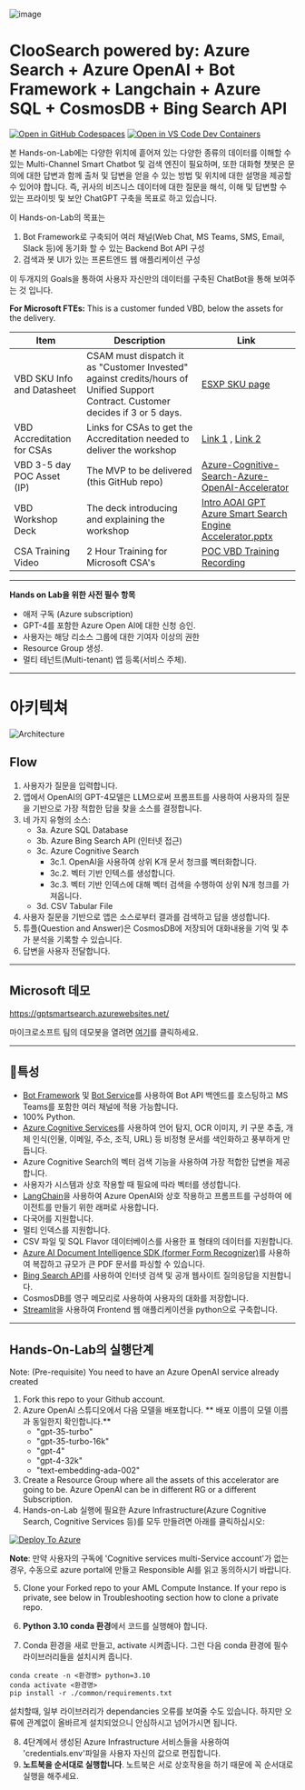 ![image](https://user-images.githubusercontent.com/113465005/226238596-cc76039e-67c2-46b6-b0bb-35d037ae66e1.png)

# ClooSearch powered by: Azure Search + Azure OpenAI + Bot Framework + Langchain + Azure SQL + CosmosDB + Bing Search API
[![Open in GitHub Codespaces](https://github.com/codespaces/badge.svg)](https://codespaces.new/MSUSAzureAccelerators/Azure-Cognitive-Search-Azure-OpenAI-Accelerator?quickstart=1)
[![Open in VS Code Dev Containers](https://img.shields.io/static/v1?style=for-the-badge&label=Remote%20-%20Containers&message=Open&color=blue&logo=visualstudiocode)](https://vscode.dev/redirect?url=vscode://ms-vscode-remote.remote-containers/cloneInVolume?url=https://github.com/MSUSAzureAccelerators/Azure-Cognitive-Search-Azure-OpenAI-Accelerator)

본 Hands-on-Lab에는 다양한 위치에 흩어져 있는 다양한 종류의 데이터를 이해할 수 있는 Multi-Channel Smart Chatbot 및 검색 엔진이 필요하며, 또한 대화형 챗봇은 문의에 대한 답변과 함께 출처 및 답변을 얻을 수 있는 방법 및 위치에 대한 설명을 제공할 수 있어야 합니다. 즉, 귀사의 비즈니스 데이터에 대한 질문을 해석, 이해 및 답변할 수 있는 프라이빗 및 보안 ChatGPT 구축을 목표로 하고 있습니다.

이 Hands-on-Lab의 목표는

1. Bot Framework로 구축되어 여러 채널(Web Chat, MS Teams, SMS, Email, Slack 등)에 동기화 할 수 있는 Backend Bot API 구성
2. 검색과 봇 UI가 있는 프론트엔드 웹 애플리케이션 구성 

이 두개지의 Goals을 통하여 사용자 자신만의 데이터를 구축된 ChatBot을 통해 보여주는 것 입니다.

**For Microsoft FTEs:** This is a customer funded VBD, below the assets for the delivery.

| **Item**                   | **Description**                                                                                                     | **Link**                                                                                                                                                |
|----------------------------|---------------------------------------------------------------------------------------------------------------------|--------------------------------------------------------------------------------------------------------------------------------------------------------|
| VBD SKU Info and Datasheet                   | CSAM must dispatch it as "Customer Invested" against credits/hours of Unified Support Contract. Customer decides if 3 or 5 days.                                      | [ESXP SKU page](https://esxp.microsoft.com/#/omexplanding/services/14486/geo/USA/details/1)                                                                                              |
| VBD Accreditation for CSAs     | Links for CSAs to get the Accreditation needed to deliver the workshop                                                                      | [Link 1](https://learningplayer.microsoft.com/activity/s9261799/launch) , [Link 2](https://learningplayer.microsoft.com/activity/s9264662/launch) |
| VBD 3-5 day POC Asset (IP)  | The MVP to be delivered  (this GitHub repo)                                     | [Azure-Cognitive-Search-Azure-OpenAI-Accelerator](https://github.com/MSUSAzureAccelerators/Azure-Cognitive-Search-Azure-OpenAI-Accelerator)                |
| VBD Workshop Deck          | The deck introducing and explaining the workshop                                                                    | [Intro AOAI GPT Azure Smart Search Engine Accelerator.pptx](https://github.com/MSUSAzureAccelerators/Azure-Cognitive-Search-Azure-OpenAI-Accelerator/blob/main/Intro%20AOAI%20GPT%20Azure%20Smart%20Search%20Engine%20Accelerator.pptx) |
| CSA Training Video         | 2 Hour Training for Microsoft CSA's                                                                    | [POC VBD Training Recording](https://microsoft.sharepoint.com/teams/CSUDataAI/_layouts/15/stream.aspx?id=%2Fteams%2FCSUDataAI%2FShared%20Documents%2FTech%20Talk%2FAI%20%26%20ML%2FAOAI%203%2DDay%20Workshop%20Training%2FAzure%20OpenAI%20%5F%20VBD%20Delivery%20Training%20%5F%20Option%201%2D20230607%5F090249%2DMeeting%20Recording%20%281%29%2Emp4&referrer=Teams%2ETEAMS%2DELECTRON&referrerScenario=p2p%5Fns%2Dbim&ga=1) |


---
**Hands on Lab을 위한 사전 필수 항목**
* 애저 구독 (Azure subscription)
* GPT-4를 포함한 Azure Open AI에 대한 신청 승인.
* 사용자는 해당 리소스 그룹에 대한 기여자 이상의 권한 
* Resource Group 생성.
* 멀티 테넌트(Multi-tenant) 앱 등록(서비스 주체).

---
# 아키텍쳐 
![Architecture](https://github.com/MSUSAzureAccelerators/Azure-Cognitive-Search-Azure-OpenAI-Accelerator/blob/main/images/GPT-Smart-Search-Architecture.jpg)

## Flow
1. 사용자가 질문을 입력합니다.
2. 앱에서 OpenAI의 GPT-4모델은 LLM으로써 프롬프트를 사용하여 사용자의 질문을 기반으로 가장 적합한 답을 찾을 소스를 결정합니다. 
3. 네 가지 유형의 소스:
   * 3a. Azure SQL Database 
   * 3b. Azure Bing Search API (인터넷 접근) 
   * 3c. Azure Cognitive Search
      * 3c.1. OpenAI을 사용하여 상위 K개 문서 청크를 벡터화합니다. 
      * 3c.2. 벡터 기반 인텍스를 생성합니다. 
      * 3c.3. 벡터 기반 인덱스에 대해 벡터 검색을 수행하여 상위 N개 청크를 가져옵니다.
   * 3d. CSV Tabular File 
4. 사용자 질문을 기반으로 앱은 소스로부터 결과를 검색하고 답을 생성합니다. 
5. 튜플(Question and Answer)은 CosmosDB에 저장되어 대화내용을 기억 및 추가 분석을 기록할 수 있습니다.
6. 답변을 사용자 전달합니다. 

---
## Microsoft 데모

https://gptsmartsearch.azurewebsites.net/

마이크로소프트 팀의 데모봇을 열려면 [여기](https://teams.microsoft.com/l/chat/0/0?users=28:5d583679-8196-4673-9d77-c294c010bca5)를 클릭하세요. 

---

## 🔧**특성**

   - [Bot Framework](https://dev.botframework.com/) 및 [Bot Service](https://azure.microsoft.com/en-us/products/bot-services/)를 사용하여 Bot API 백엔드를 호스팅하고 MS Teams를 포함한 여러 채널에 적용 가능합니다.
   - 100% Python.
   - [Azure Cognitive Services](https://azure.microsoft.com/en-us/products/cognitive-services/)를 사용하여 언어 탐지, OCR 이미지, 키 구문 추출, 개체 인식(인물, 이메일, 주소, 조직, URL) 등 비정형 문서를 색인화하고 풍부하게 만듭니다.
   - Azure Cognitive Search의 벡터 검색 기능을 사용하여 가장 적합한 답변을 제공합니다.
   - 사용자가 시스템과 상호 작용할 때 필요에 따라 벡터를 생성합니다.
   - [LangChain](https://langchain.readthedocs.io/en/latest/)을 사용하여 Azure OpenAI와 상호 작용하고 프롬프트를 구성하여 에이전트를 만들기 위한 래퍼로 사용합니다.
   - 다국어를 지원합니다.
   - 멀티 인덱스를 지원합니다. 
   - CSV 파일 및 SQL Flavor 데이터베이스를 사용한 표 형태의 데이터를 지원합니다.
   - [Azure AI Document Intelligence SDK (former Form Recognizer)](https://learn.microsoft.com/en-us/azure/ai-services/document-intelligence/overview?view=doc-intel-3.0.0)를 사용하여 복잡하고 규모가 큰 PDF 문서를 파싱할 수 있습니다.
   - [Bing Search API](https://www.microsoft.com/en-us/bing/apis)를 사용하여 인터넷 검색 및 공개 웹사이트 질의응답을 지원합니다.
   - CosmosDB를 영구 메모리로 사용하여 사용자의 대화를 저장합니다.
   - [Streamlit](https://streamlit.io/)을 사용하여 Frontend 웹 애플리케이션을 python으로 구축합니다.
   

---

## **Hands-On-Lab의 실행단계**

Note: (Pre-requisite) You need to have an Azure OpenAI service already created

1. Fork this repo to your Github account.
2. Azure OpenAI 스튜디오에서 다음 모델을 배포합니다. ** 배포 이름이 모델 이름과 동일한지 확인합니다.**
   - "gpt-35-turbo"
   - "gpt-35-turbo-16k"
   - "gpt-4"
   - "gpt-4-32k"
   - "text-embedding-ada-002"
3. Create a Resource Group where all the assets of this accelerator are going to be. Azure OpenAI can be in different RG or a different Subscription.
4. Hands-on-Lab 실행에 필요한 Azure Infrastructure(Azure Cognitive Search, Cognitive Services 등)를 모두 만들려면 아래를 클릭하십시오:

[![Deploy To Azure](https://aka.ms/deploytoazurebutton)](https://portal.azure.com/#create/Microsoft.Template/uri/https%3A%2F%2Fraw.githubusercontent.com%2Fpablomarin%2FGPT-Azure-Search-Engine%2Fmain%2Fazuredeploy.json) 

**Note**: 만약 사용자의 구독에 'Cognitive services multi-Service account'가 없는 경우, 수동으로 azure portal에 만들고 Responsible AI를 읽고 동의하시기 바랍니다.

5. Clone your Forked repo to your AML Compute Instance. If your repo is private, see below in Troubleshooting section how to clone a private repo.

6. **Python 3.10 conda 환경**에서 코드를 실행해야 합니다. 
7. Conda 환경을 새로 만들고, activate 시켜줍니다. 그런 다음 conda 환경에 필수 라이브러리들을 설치시켜 줍니다. 
```
conda create -n <환경명> python=3.10
conda activate <환경명>
pip install -r ./common/requirements.txt
```
설치할때, 일부 라이브러리가 dependancies 오류를 보여줄 수도 있습니다. 하지만 오류에 관계없이 올바르게 설치되었으니 안심하시고 넘어가시면 됩니다. 

8. 4단계에서 생성된 Azure Infrastructure 서비스들을 사용하여 'credentials.env'파일을 사용자 자신의 값으로 편집합니다.
9. **노트북을 순서대로 실행합니다**. 노트북은 서로 상호작용을 하기 때문에 꼭 순서대로 실행을 해주세요. 

